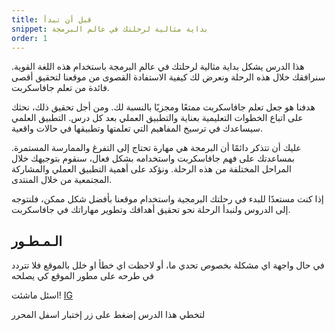 ```yaml
---
title: قبل أن تبدأ
snippet: بداية مثالية لرحلتك في عالم البرمجة
order: 1
---
```


هذا الدرس يشكل بداية مثالية لرحلتك في عالم البرمجة باستخدام هذه اللغة القوية.
سنرافقك خلال هذه الرحلة ونعرض لك كيفية الاستفادة القصوى من موقعنا لتحقيق أقصى
فائدة من تعلم جافاسكربت.

هدفنا هو جعل تعلم جافاسكربت ممتعًا ومجزيًا بالنسبة لك. ومن أجل تحقيق ذلك، نحثك على
اتباع الخطوات التعليمية بعناية والتطبيق العملي بعد كل درس. التطبيق العلمي
سيساعدك في ترسيخ المفاهيم التي تعلمتها وتطبيقها في حالات واقعية.

عليك أن تتذكر دائمًا أن البرمجة هي مهارة تحتاج إلى التفرغ والممارسة المستمرة.
بمساعدتك على فهم جافاسكربت واستخدامه بشكل فعال، سنقوم بتوجيهك خلال المراحل
المختلفة من هذه الرحلة. ونؤكد على أهمية التطبيق العملي والمشاركة المجتمعية من
خلال المنتدى.

إذا كنت مستعدًا للبدء في رحلتك البرمجية واستخدام موقعنا بأفضل شكل ممكن، فلنتوجه
إلى الدروس ولنبدأ الرحلة نحو تحقيق أهدافك وتطوير مهاراتك في جافاسكربت.

## الـمـطـور

في حال واجهة اي مشكلة بخصوص تحدي ما، أو لاحظت اي خطأ او خلل بالموقع فلا تتردد في طرحه على مطور الموقع كي يصلحه

اسئل ماشئت! [IG](https://www.instagram.com/nm9h)

<div class="quiz">
لتخطي هذا الدرس إضغط على زر إختبار اسفل المحرر
</div>
